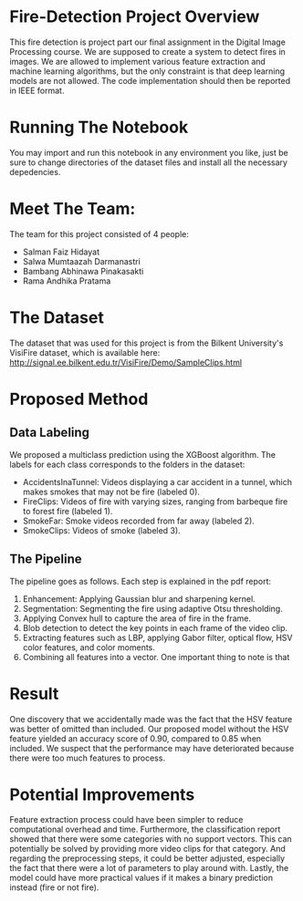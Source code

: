 # Fire-Detection Project Overview
This fire detection is project part our final assignment in the Digital Image Processing course. We are supposed to create a system to detect fires in images. We are allowed to implement various feature extraction and machine learning algorithms, but the only constraint is that deep learning models are not allowed. The code implementation should then be reported in IEEE format. 

# Running The Notebook
You may import and run this notebook in any environment you like, just be sure to change directories of the dataset files and install all the necessary depedencies. 

# Meet The Team:
The team for this project consisted of 4 people: 
- Salman Faiz Hidayat
- Salwa Mumtaazah Darmanastri
- Bambang Abhinawa Pinakasakti
- Rama Andhika Pratama

# The Dataset
The dataset that was used for this project is from the Bilkent University's VisiFire dataset, which is available here: http://signal.ee.bilkent.edu.tr/VisiFire/Demo/SampleClips.html

# Proposed Method 
## Data Labeling
We proposed a multiclass prediction using the XGBoost algorithm. The labels for each class corresponds to the folders in the dataset: 
- AccidentsInaTunnel: Videos displaying a car accident in a tunnel, which makes smokes that may not be fire (labeled 0).
- FireClips: Videos of fire with varying sizes, ranging from barbeque fire to forest fire (labeled 1).
- SmokeFar: Smoke videos recorded from far away (labeled 2).
- SmokeClips: Videos of smoke (labeled 3). 

## The Pipeline
The pipeline goes as follows. Each step is explained in the pdf report:  
1. Enhancement: Applying Gaussian blur and sharpening kernel.
2. Segmentation: Segmenting the fire using adaptive Otsu thresholding.
3. Applying Convex hull to capture the area of fire in the frame.
4. Blob detection to detect the key points in each frame of the video clip.
5. Extracting features such as LBP, applying Gabor filter, optical flow, HSV color features, and color moments.
6. Combining all features into a vector.
One important thing to note is that 

# Result
One discovery that we accidentally made was the fact that the HSV feature was better of omitted than included. Our proposed model without the HSV feature yielded an accuracy score of 0.90, compared to 0.85 when included. We suspect that the performance may have deteriorated because there were too much features to process. 

# Potential Improvements
Feature extraction process could have been simpler to reduce computational overhead and time. Furthermore, the classification report showed that there were some categories with no support vectors. This can potentially be solved by providing more video clips for that category. And regarding the preprocessing steps, it could be better adjusted, especially the fact that there were a lot of parameters to play around with. Lastly, the model could have more practical values if it makes a binary prediction instead (fire or not fire).


